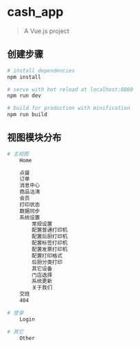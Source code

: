 # cash_app

> A Vue.js project

## 创建步骤

``` bash
# install dependencies
npm install

# serve with hot reload at localhost:8080
npm run dev

# build for production with minification
npm run build
```

## 视图模块分布

``` bash
# 主视图
	Home

	点餐
	订单
	消息中心
	商品沽清
	会员
	打印状态
	数据同步
	系统设置
		常规设置
		配置普通打印机
		配置后厨打印机
		配置标签打印机
		配置发票打印机
		配置打印格式
		后厨分类打印
		其它设备
		门店选择
		系统更新
		关于我们
	交班
    404

# 登录
	Login

# 其它
	Other
```